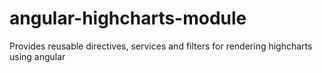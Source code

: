 angular-highcharts-module
=========================

Provides reusable directives, services and filters for rendering highcharts using angular
